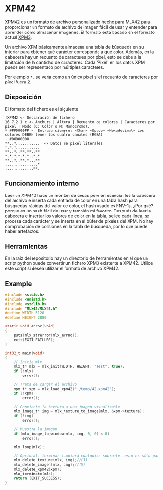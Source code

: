 # XPM42

XPM42 es un formato de archivo personalizado hecho para MLX42 
para proporcionar un formato de archivo de imagen fácil de usar y entender 
para aprender cómo almacenar imágenes. 
El formato está basado en el formato actual [XPM3](https://en.wikipedia.org/wiki/X_PixMap).

Un archivo XPM básicamente almacena una tabla de búsqueda en su interior 
para obtener qué carácter corresponde a qué color. 
Además, en la cabecera hay un recuento de caracteres por píxel, 
esto se debe a la limitación de la cantidad de caracteres. 
Cada 'Pixel' en los datos XPM puede ser representado por múltiples caracteres.

Por ejemplo `*.` se vería como un único píxel 
si el recuento de caracteres por píxel fuera 2.

## Disposición

El formato del fichero es el siguiente

```
!XPM42 <- Declaración de fichero
16 7 2 1 c <- Anchura | Altura | Recuento de colores | Caracteres por píxel | Modo (C: Color o M: Monocromo).
* #FF0000FF <- Entrada siempre: <Char> <Space> <Hexadecimal> Los colores DEBEN tener los cuatro canales (RGBA)
. #00000000
**..*...........  <- Datos de píxel literales
*.*.*...........
**..*..**.**..**
*.*.*.*.*.*..*.*
**..*..**.*...**
...............*
.............**.
```

## Funcionamiento interno

Leer un XPM42 hace un montón de cosas pero en esencia: 
lee la cabecera del archivo e inserta cada entrada de color en una tabla hash 
para búsquedas rápidas del valor de color, el hash usado es FNV-1a. 
¿Por qué? porque es un hash fácil de usar y también mi favorito. 
Después de leer la cabecera e insertar los valores de color en la tabla, 
se lee cada línea, se procesa cada carácter y se inserta en el búfer de píxeles del XPM. 
No hay comprobación de colisiones en la tabla de búsqueda, 
por lo que puede haber artefactos.

## Herramientas

En la raíz del repositorio hay un directorio de herramientas 
en el que un script python puede convertir un fichero XPM3 existente a XPM42.
Utilice este script si desea utilizar el formato de archivo XPM42.

## Example

```C
#include <stdio.h>
#include <unistd.h>
#include <stdlib.h>
#include "MLX42/MLX42.h"
#define WIDTH 5120
#define HEIGHT 2880

static void error(void)
{
	puts(mlx_strerror(mlx_errno));
	exit(EXIT_FAILURE);
}

int32_t	main(void)
{
	// Inicia mlx
	mlx_t* mlx = mlx_init(WIDTH, HEIGHT, "Test", true);
	if (!mlx)
		error();

	// Trata de cargar el archivo
	xpm_t* xpm = mlx_load_xpm42("./temp/42.xpm42");
	if (!xpm)
		error();
	
	// Convierte la textura a una imagen visualizable
	mlx_image_t* img = mlx_texture_to_image(mlx, &xpm->texture);
	if (!img)
		error();

	// Muestra la imagen
	if (mlx_image_to_window(mlx, img, 0, 0) < 0)
		error();

	mlx_loop(mlx);

	// Opcional, terminar limpiará cualquier sobrante, esto es sólo para demostrar. img: (abcde:5) lib_txt:(3) lib_img:(5)
	mlx_delete_texture(mlx, img);//(3)
	mlx_delete_imagen(mlx, img);//(5)
	mlx_delete_xpm42(xpm);
	mlx_terminate(mlx);
	return (EXIT_SUCCESS);
}